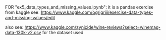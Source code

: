 FOR "ex5_data_types_and_missing_values.ipynb": it is a pandas exercise from kaggle see: https://www.kaggle.com/ogrigriii/exercise-data-types-and-missing-values/edit

also see: https://www.kaggle.com/zynicide/wine-reviews?select=winemag-data-130k-v2.csv for the dataset used
